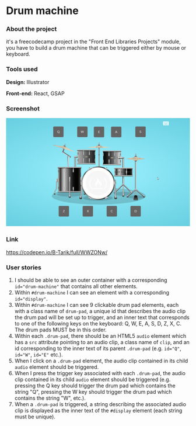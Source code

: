 # Drum machine
### About the project

it's a freecodecamp project in the "Front End Libraries Projects" module, you have to build a drum machine that can be triggered
either by mouse or keyboard.

### Tools used

**Design:** Illustrator

**Front-end:** React, GSAP

### Screenshot

![Screenshot](Screenshot.gif "Screenshot")

### Link

https://codepen.io/B-Tarik/full/WWZONw/

### User stories

1. I should be able to see an outer container with a corresponding ```id="drum-machine"``` that contains all other elements.
2. Within ```#drum-machine``` I can see an element with a corresponding ```id="display"```.
3. Within ```#drum-machine``` I can see 9 clickable drum pad elements, each with a class name of ```drum-pad```, a unique id that describes the audio clip the drum pad will be set up to trigger, and an inner text that corresponds to one of the following keys on the keyboard: Q, W, E, A, S, D, Z, X, C. The drum pads MUST be in this order.
4. Within each ```.drum-pad```, there should be an HTML5 ```audio``` element which has a ```src``` attribute pointing to an audio clip, a class name of ```clip```, and an id corresponding to the inner text of its parent ```.drum-pad``` (e.g. ```id="Q"```, ```id="W"```, ```id="E"``` etc.).
5. When I click on a ```.drum-pad``` element, the audio clip contained in its child ```audio``` element should be triggered.
6. When I press the trigger key associated with each ```.drum-pad```, the audio clip contained in its child ```audio``` element should be triggered (e.g. pressing the Q key should trigger the drum pad which contains the string "Q", pressing the W key should trigger the drum pad which contains the string "W", etc.).
7. When a ```.drum-pad``` is triggered, a string describing the associated audio clip is displayed as the inner text of the ```#display``` element (each string must be unique).


